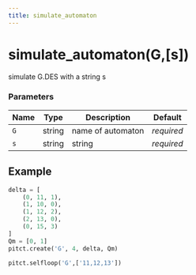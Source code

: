 ```yaml
---
title: simulate_automaton
---
```


# simulate_automaton(G,[s])

simulate G.DES with a string s

### Parameters
| Name         | Type      | Description                            | Default    |
|--------------|-----------|----------------------------------------|------------|
| `G`          | string    | name of automaton                      | *required* |
| `s`          | string    | string                                 | *required* |


## Example

```python title="sample 1"
delta = [
    (0, 11, 1),
    (1, 10, 0),
    (1, 12, 2),
    (2, 13, 0),
    (0, 15, 3)
]
Qm = [0, 1]
pitct.create('G', 4, delta, Qm)

pitct.selfloop('G',['11,12,13'])

```
